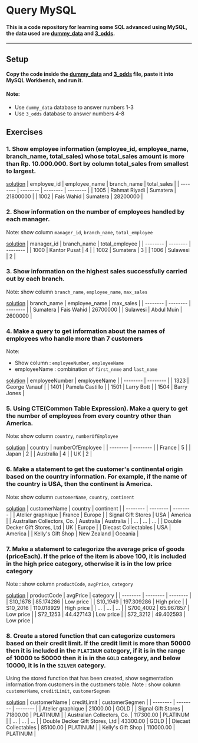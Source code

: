 # Query MySQL
#### This is a code repository for learning some SQL advanced using MySQL, the data used are [dummy_data](https://github.com/rizqiaula/query-MySQL/blob/main/dummy_data.sql) and [3_odds](https://github.com/rizqiaula/query-MySQL/blob/main/3_odds.sql).
----
## Setup
#### Copy the code inside the [dummy_data](https://github.com/rizqiaula/query-MySQL/blob/main/dummy_data.sql) and [3_odds](https://github.com/rizqiaula/query-MySQL/blob/main/3_odds.sql) file, paste it into MySQL Workbench, and run it.
#### Note:
- Use `dummy_data` database to answer numbers 1-3
- Use `3_odds` database to answer numbers 4-8

## Exercises

### 1. Show employee information (employee_id, employee_name, branch_name, total_sales) whose total_sales amount is more than Rp. 10.000.000. Sort by column total_sales from smallest to largest.

[solution](https://github.com/rizqiaula/query-MySQL/blob/main/solutions/1.sql)
| employee_id  | employee_name | branch_name | total_sales |
| -------- | -------- | -------- | -------- |
| 1005 | Rahmat Riyadi | Sumatera | 21800000 |
| 1002 | Fais Wahid | Sumatera | 28200000 |

### 2. Show information on the number of employees handled by each manager.
Note: show column `manager_id`, `branch_name`, `total_employee`

[solution](https://github.com/rizqiaula/query-MySQL/blob/main/solutions/2.sql)
| manager_id  | branch_name | total_employee |
| -------- | -------- | -------- |
| 1000 | Kantor Pusat | 4 |
| 1002 | Sumatera | 3 |
| 1006 | Sulawesi | 2 |

### 3. Show information on the highest sales successfully carried out by each branch.
Note: show column `branch_name`, `employee_name`, `max_sales`

[solution](https://github.com/rizqiaula/query-MySQL/blob/main/solutions/3.sql)
| branch_name | employee_name | max_sales |
| -------- | -------- | -------- |
| Sumatera | Fais Wahid | 26700000 |
| Sulawesi | Abdul Muin | 2600000 |

### 4. Make a query to get information about the names of employees who handle more than 7 customers
Note:
- Show column : `employeeNumber`, `employeeName`
- employeeName : combination of `first_nnme` and `last_name`

[solution](https://github.com/rizqiaula/query-MySQL/blob/main/solutions/4.sql)
| employeeNumber | employeeName |
| -------- | -------- |
| 1323 | George Vanauf |
| 1401 | Pamela Castillo |
| 1501 | Larry Bott |
| 1504 | Barry Jones |

### 5. Using CTE(Common Table Expression). Make a query to get the number of employees from every country other than America.
Note: show column `country`, `numberOfEmployee`

[solution](https://github.com/rizqiaula/query-MySQL/blob/main/solutions/5.sql)
| country | numberOfEmployee |
| -------- | -------- |
| France | 5 |
| Japan | 2 |
| Australia | 4 |
| UK | 2 |

### 6. Make a statement to get the customer's continental origin based on the country information. For example, if the name of the country is USA, then the continent is America.
Note: show column `customerName`, `country`, `continent`

[solution](https://github.com/rizqiaula/query-MySQL/blob/main/solutions/6.sql)
| customerName | country | continent |
| -------- | -------- | -------- |
| Atelier graphique | France | Europe |
| Signal Gift Stores | USA | America |
| Australian Collectors, Co. | Australia | Australia |
| ... | ... | ... |
| Double Decker Gift Stores, Ltd | UK | Europe |
| Diecast Collectables | USA | America |
| Kelly's Gift Shop | New Zealand | Oceania |

### 7. Make a statement to categorize the average price of goods (priceEach). If the price of the item is above 100, it is included in the high price category, otherwise it is in the low price category
Note : show column `productCode`, `avgPrice`, `category`

[solution](https://github.com/rizqiaula/query-MySQL/blob/main/solutions/7.sql)
| productCode | avgPrice | category |
| -------- | -------- | -------- |
| S10_1678 | 85.174286 | Low price |
| S10_1949 | 197.309286 | High price |
| S10_2016 | 110.018929 | High price |
| ... | ... | ... |
| S700_4002 | 65.967857 | Low price |
| S72_1253 | 44.427143 | Low price |
| S72_3212 | 49.402593 | Low price |

### 8. Create a stored function that can categorize customers based on their credit limit. If the credit limit is more than 50000 then it is included in the `PLATINUM` category, if it is in the range of 10000 to 50000 then it is in the `GOLD` category, and below 10000, it is in the `SILVER` category.
Using the stored function that has been created, show segmentation information from customers in the customers table.
Note : show column `customerName`, `creditLimit`, `customerSegmen`

[solution](https://github.com/rizqiaula/query-MySQL/blob/main/solutions/8.sql)
| customerName | creditLimit | customerSegmen |
| -------- | -------- | -------- |
| Atelier graphique | 21000.00 | GOLD |
| Signal Gift Stores | 71800.00 | PLATINUM |
| Australian Collectors, Co. | 117300.00 | PLATINUM |
| ... | ... | ... |
| Double Decker Gift Stores, Ltd | 43300.00 | GOLD |
| Diecast Collectables | 85100.00 | PLATINUM |
| Kelly's Gift Shop | 110000.00 | PLATINUM |
